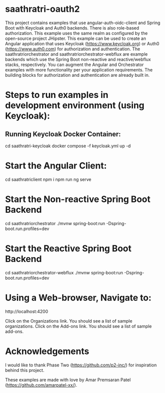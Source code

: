 # saathratri-oauth2
This project contains examples that use angular-auth-oidc-client and Spring Boot with Keycloak and Auth0 backends. There is also role-based authorization.  This example uses the same realm as configured by the open-source project JHipster.  This example can be used to create an Angular application that uses Keycloak (https://www.keycloak.org) or Auth0 (https://www.auth0.com) for authorization and authentication.  The saathratriorchestrator and saathratriorchestrator-webflux are example backends which use the Spring Boot non-reactive and reactive/webflux stacks, respectively.  You can augment the Angular and Orchestrator examples with more functionality per your application requirements.  The building blocks for authorization and authentication are already built in.

# Steps to run examples in development environment (using Keycloak):

## Running Keycloak Docker Container:
cd saathratri-keycloak
docker compose -f keycloak.yml up -d

# Start the Angular Client:
cd saathratriclient
npm i
npm run ng serve

# Start the Non-reactive Spring Boot Backend
cd saathratriorchestrator
./mvnw spring-boot:run -Dspring-boot.run.profiles=dev

# Start the Reactive Spring Boot Backend
cd saathratriorchestrator-webflux
./mvnw spring-boot:run -Dspring-boot.run.profiles=dev

# Using a Web-browser, Navigate to:
http://localhost:4200

Click on the Organizations link.  You should see a list of sample organizations.
Click on the Add-ons link.  You should see a list of sample add-ons.

# Acknowledgements
I would like to thank Phase Two (https://github.com/p2-inc/) for inspiration behind this project. 

These examples are made with love by Amar Premsaran Patel (https://github.com/amarpatel-xx/).